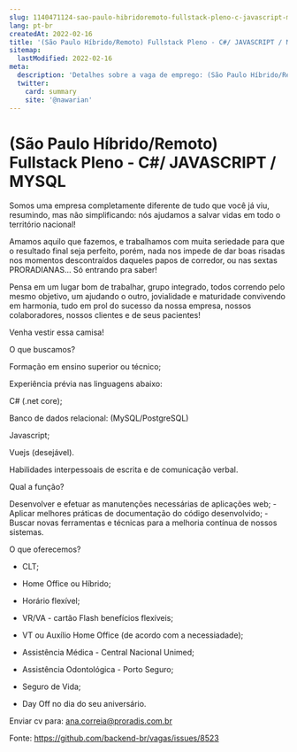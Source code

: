 ```yaml
---
slug: 1140471124-sao-paulo-hibridoremoto-fullstack-pleno-c-javascript-mysql
lang: pt-br
createdAt: 2022-02-16
title: '(São Paulo Híbrido/Remoto) Fullstack Pleno - C#/ JAVASCRIPT / MYSQL - Vaga de Emprego'
sitemap:
  lastModified: 2022-02-16
meta:
  description: 'Detalhes sobre a vaga de emprego: (São Paulo Híbrido/Remoto) Fullstack Pleno - C#/ JAVASCRIPT / MYSQL'
  twitter:
    card: summary
    site: '@nawarian'
---
```


# (São Paulo Híbrido/Remoto) Fullstack Pleno - C#/ JAVASCRIPT / MYSQL

Somos uma empresa completamente diferente de tudo que você já viu, resumindo, mas não simplificando: nós ajudamos a salvar vidas em todo o território nacional!

Amamos aquilo que fazemos, e trabalhamos com muita seriedade para que o resultado final seja perfeito, porém, nada nos impede de dar boas risadas nos momentos descontraídos daqueles papos de corredor, ou nas sextas PRORADIANAS... Só entrando pra saber!

Pensa em um lugar bom de trabalhar, grupo integrado, todos correndo pelo mesmo objetivo, um ajudando o outro, jovialidade e maturidade convivendo em harmonia, tudo em prol do sucesso da nossa empresa, nossos colaboradores, nossos clientes e de seus pacientes!

Venha vestir essa camisa!

O que buscamos?

Formação em ensino superior ou técnico;

Experiência prévia nas linguagens abaixo:

C# (.net core);

Banco de dados relacional: (MySQL/PostgreSQL)

Javascript;

Vuejs (desejável).

Habilidades interpessoais de escrita e de comunicação verbal.

Qual a função?

Desenvolver e efetuar as manutenções necessárias de aplicações web; - Aplicar melhores práticas de documentação do código desenvolvido; - Buscar novas ferramentas e técnicas para a melhoria contínua de nossos sistemas.

O que oferecemos?

- CLT;

- Home Office ou Híbrido;

- Horário flexível;

- VR/VA - cartão Flash benefícios flexíveis;

- VT ou Auxílio Home Office (de acordo com a necessiadade);

- Assistência Médica - Central Nacional Unimed;

- Assistência Odontológica - Porto Seguro;

- Seguro de Vida;

- Day Off no dia do seu aniversário.

Enviar cv para: ana.correia@proradis.com.br 



Fonte: https://github.com/backend-br/vagas/issues/8523